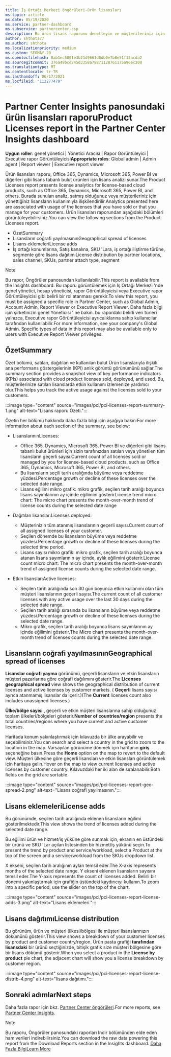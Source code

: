 ```yaml
---
title: İş Ortağı Merkezi öngörüleri-ürün lisansları
ms.topic: article
ms.date: 05/19/2020
ms.service: partner-dashboard
ms.subservice: partnercenter-csp
description: Bu ürün lisans raporunu denetleyin ve müşterileriniz için satmanız veya yönetmeniz için lisanslanan lisanslı bulut ürünleriyle nasıl geliştireceğinizi öğrenin.
author: shthota77
ms.author: shthota
ms.localizationpriority: medium
ms.custom: SEOMAY.20
ms.openlocfilehash: 8ab1ec5001e3b21d9661d0db0e7b8e51f12acda2
ms.sourcegitcommit: 376a49bcd245d3358a78871128761175a96ec200
ms.translationtype: MT
ms.contentlocale: tr-TR
ms.lasthandoff: 06/17/2021
ms.locfileid: "112277479"
---
```

# <a name="product-licenses-report-in-the-partner-center-insights-dashboard"></a><span data-ttu-id="ae507-103">Partner Center Insights panosundaki ürün lisansları raporu</span><span class="sxs-lookup"><span data-stu-id="ae507-103">Product Licenses report in the Partner Center Insights dashboard</span></span>

<span data-ttu-id="ae507-104">**Uygun roller**: genel yönetici | Yönetici Aracısı | Rapor Görüntüleyici | Executive rapor Görüntüleyicisi</span><span class="sxs-lookup"><span data-stu-id="ae507-104">**Appropriate roles**: Global admin | Admin agent | Report viewer | Executive report viewer</span></span>

<span data-ttu-id="ae507-105">Ürün lisansları raporu, Office 365, Dynamics, Microsoft 365, Power BI ve diğerleri gibi lisans tabanlı bulut ürünleri için lisans analizi sunar.</span><span class="sxs-lookup"><span data-stu-id="ae507-105">The Product Licenses report presents license analytics for license-based cloud products, such as Office 365, Dynamics, Microsoft 365, Power BI, and others.</span></span> <span data-ttu-id="ae507-106">Burada sunulan analiz, satmış olduğunuz veya müşterileriniz için yönettiğiniz lisansların kullanımıyla ilişkilendirilir.</span><span class="sxs-lookup"><span data-stu-id="ae507-106">Analytics presented here are associated with usage of the licenses that you have sold or that you manage for your customers.</span></span> <span data-ttu-id="ae507-107">Ürün lisansları raporundan aşağıdaki bölümleri görüntüleyebilirsiniz.</span><span class="sxs-lookup"><span data-stu-id="ae507-107">You can view the following sections from the Product Licenses report.</span></span>

- <span data-ttu-id="ae507-108">Özet</span><span class="sxs-lookup"><span data-stu-id="ae507-108">Summary</span></span>
- <span data-ttu-id="ae507-109">Lisansların coğrafi yayılmasının</span><span class="sxs-lookup"><span data-stu-id="ae507-109">Geographical spread of licenses</span></span>
- <span data-ttu-id="ae507-110">Lisans eklemeleri</span><span class="sxs-lookup"><span data-stu-id="ae507-110">License adds</span></span>
- <span data-ttu-id="ae507-111">İş ortağı konumlarına, Satış kanalına, SKU 'Lara, iş ortağı iliştirme türüne, segmente göre lisans dağıtımı</span><span class="sxs-lookup"><span data-stu-id="ae507-111">License distribution by partner locations, sales channel, SKUs, partner attach type, segment</span></span>

 > [!NOTE]
 > <span data-ttu-id="ae507-112">Bu rapor, Öngörüler panosundan kullanılabilir.</span><span class="sxs-lookup"><span data-stu-id="ae507-112">This report is available from the Insights dashboard.</span></span> <span data-ttu-id="ae507-113">Bu raporu görüntülemek için Iş Ortağı Merkezi 'nde genel yönetici, hesap yöneticisi, rapor Görüntüleyicisi veya Executive rapor Görüntüleyicisi gibi belirli bir rol atanması gerekir.</span><span class="sxs-lookup"><span data-stu-id="ae507-113">To view this report, you must be assigned a specific role in Partner Center, such as Global Admin, Account Admin, Report Viewer or Executive Report Viewer.</span></span> <span data-ttu-id="ae507-114">Daha fazla bilgi için şirketinizin genel Yöneticisi ' ne bakın. bu rapordaki belirli veri türleri yalnızca, Executive rapor Görüntüleyicisi ayrıcalıklarına sahip kullanıcılar tarafından kullanılabilir.</span><span class="sxs-lookup"><span data-stu-id="ae507-114">For more information, see your company's Global Admin. Specific types of data in this report may also be available only to users with Executive Report Viewer privileges.</span></span>

## <a name="summary"></a><span data-ttu-id="ae507-115">Özet</span><span class="sxs-lookup"><span data-stu-id="ae507-115">Summary</span></span>

<span data-ttu-id="ae507-116">Özet bölümü, satılan, dağıtılan ve kullanılan bulut Ürün lisanslarıyla ilişkili ana performans göstergelerinin (KPI) anlık görüntü görünümünü sağlar.</span><span class="sxs-lookup"><span data-stu-id="ae507-116">The summary section provides a snapshot view of key performance indicators (KPIs) associated with cloud product licenses sold, deployed, and used.</span></span> <span data-ttu-id="ae507-117">Bu, müşterilerinize satılan lisanslarda etkin kullanımı izlemenize yardımcı olur.</span><span class="sxs-lookup"><span data-stu-id="ae507-117">This helps you track the active usage against the licenses sold to your customers.</span></span>

:::image type="content" source="images/pci/pci-licenses-report-summary-1.png" alt-text="Lisans raporu Özeti.":::

<span data-ttu-id="ae507-119">Özetin her bölümü hakkında daha fazla bilgi için aşağıya bakın:</span><span class="sxs-lookup"><span data-stu-id="ae507-119">For more information about each section of the summary, see below:</span></span>

- <span data-ttu-id="ae507-120">Lisanslarının</span><span class="sxs-lookup"><span data-stu-id="ae507-120">Licenses:</span></span> 
  - <span data-ttu-id="ae507-121">Office 365, Dynamics, Microsoft 365, Power BI ve diğerleri gibi lisans tabanlı bulut ürünleri için sizin tarafınızdan satılan veya yönetilen tüm lisansların geçerli sayısı.</span><span class="sxs-lookup"><span data-stu-id="ae507-121">Current count of all licenses sold or managed by you for license-based cloud products, such as Office 365, Dynamics, Microsoft 365, Power BI, and others.</span></span>
  - <span data-ttu-id="ae507-122">Bu lisansların seçili tarih aralığında büyüme veya reddetme yüzdesi.</span><span class="sxs-lookup"><span data-stu-id="ae507-122">Percentage growth or decline of these licenses over the selected date range.</span></span>
  - <span data-ttu-id="ae507-123">Lisans eğilimi mikro grafik: mikro grafik, seçilen tarih aralığı boyunca lisans sayımlarının ay içinde eğilimini gösterir</span><span class="sxs-lookup"><span data-stu-id="ae507-123">License trend micro chart: The micro chart presents the month-over-month trend of license counts during the selected date range</span></span>

- <span data-ttu-id="ae507-124">Dağıtılan lisanslar:</span><span class="sxs-lookup"><span data-stu-id="ae507-124">Licenses deployed:</span></span>
  - <span data-ttu-id="ae507-125">Müşterinizin tüm atanmış lisanslarının geçerli sayısı.</span><span class="sxs-lookup"><span data-stu-id="ae507-125">Current count of all assigned licenses of your customer.</span></span>
  - <span data-ttu-id="ae507-126">Seçilen dönemde bu lisansların büyüme veya reddetme yüzdesi.</span><span class="sxs-lookup"><span data-stu-id="ae507-126">Percentage growth or decline of these licenses during the selected time period.</span></span>
  - <span data-ttu-id="ae507-127">Lisans sayısı mikro grafik: mikro grafik, seçilen tarih aralığı boyunca atanan lisans sayımlarının ay içinde, aylık eğilimini gösterir.</span><span class="sxs-lookup"><span data-stu-id="ae507-127">License count micro chart: The micro chart presents the month-over-month trend of assigned license counts during the selected date range.</span></span>

- <span data-ttu-id="ae507-128">Etkin lisanslar:</span><span class="sxs-lookup"><span data-stu-id="ae507-128">Active licenses:</span></span> 
  - <span data-ttu-id="ae507-129">Seçilen tarih aralığında son 30 gün boyunca etkin kullanımı olan tüm müşteri lisanslarının geçerli sayısı.</span><span class="sxs-lookup"><span data-stu-id="ae507-129">The current count of all customer licenses with any active usage over the last 30 days during the selected date range.</span></span>
  - <span data-ttu-id="ae507-130">Seçilen tarih aralığı sırasında bu lisansların büyüme veya reddetme yüzdesi.</span><span class="sxs-lookup"><span data-stu-id="ae507-130">Percentage growth or decline of these licenses during the selected date range.</span></span>
  - <span data-ttu-id="ae507-131">Mikro grafik, seçilen tarih aralığı boyunca lisans sayımlarının ay içinde eğilimini gösterir.</span><span class="sxs-lookup"><span data-stu-id="ae507-131">The Micro chart presents the month-over-month trend of licenses counts during the selected date range.</span></span>

## <a name="geographical-spread-of-licenses"></a><span data-ttu-id="ae507-132">Lisansların coğrafi yayılmasının</span><span class="sxs-lookup"><span data-stu-id="ae507-132">Geographical spread of licenses</span></span>

<span data-ttu-id="ae507-133">**Lisanslar coğrafi yayma** görünümü, geçerli lisansların ve etkin lisansların müşteri pazarlarına göre coğrafi dağılımını gösterir.</span><span class="sxs-lookup"><span data-stu-id="ae507-133">The **Licenses geographical spread** view shows the geographical distribution of current licenses and active licenses by customer markets.</span></span> <span data-ttu-id="ae507-134">( **Geçerli** lisans sayısı ayrıca atanmamış lisanslar da içerir.)</span><span class="sxs-lookup"><span data-stu-id="ae507-134">(The **Current** licenses count also includes unassigned licenses.)</span></span>

<span data-ttu-id="ae507-135">**Ülke/bölge sayısı** , geçerli ve etkin müşteri lisanslarına sahip olduğunuz toplam ülkeleri/bölgeleri gösterir.</span><span class="sxs-lookup"><span data-stu-id="ae507-135">**Number of countries/region** presents the total countries/regions where you have current and active customer licenses.</span></span>

<span data-ttu-id="ae507-136">Haritada konum yakınlaştırmak için kılavuzda bir ülke arayabilir ve seçebilirsiniz.</span><span class="sxs-lookup"><span data-stu-id="ae507-136">You can search and select a country in the grid to zoom to the location in the map.</span></span> <span data-ttu-id="ae507-137">Varsayılan görünüme dönmek için haritanın **giriş** seçeneğine basın.</span><span class="sxs-lookup"><span data-stu-id="ae507-137">Press the **Home** option on the map to revert to the default view.</span></span> <span data-ttu-id="ae507-138">Müşteri ülkesine göre geçerli lisansları ve etkin lisansları görüntülemek için haritaya gelin.</span><span class="sxs-lookup"><span data-stu-id="ae507-138">Hover on the map to view current licenses and active licenses by customer country.</span></span> <span data-ttu-id="ae507-139">Kılavuzdaki her iki alan de sıralanabilir.</span><span class="sxs-lookup"><span data-stu-id="ae507-139">Both fields on the grid are sortable.</span></span>

:::image type="content" source="images/pci/pci-licenses-report-geo-spread-2.png" alt-text="Lisans coğrafi yayılmasının.":::

## <a name="license-adds"></a><span data-ttu-id="ae507-141">Lisans eklemeleri</span><span class="sxs-lookup"><span data-stu-id="ae507-141">License adds</span></span>

<span data-ttu-id="ae507-142">Bu görünümde, seçilen tarih aralığında eklenen lisansların eğilimi gösterilmektedir.</span><span class="sxs-lookup"><span data-stu-id="ae507-142">This view shows the trend of licenses added during the selected date range.</span></span> 

<span data-ttu-id="ae507-143">Bu eğilimi ürün ve hizmet/iş yüküne göre sunmak için, ekranın en üstündeki bir ürünü ve SKU 'Lar açılan listesinden bir hizmet/iş yükünü seçin.</span><span class="sxs-lookup"><span data-stu-id="ae507-143">To present the trend by product and service/workload, select a Product at the top of the screen and a service/workload from the SKUs dropdown list.</span></span>

<span data-ttu-id="ae507-144">X ekseni, seçilen tarih aralığının ayları temsil eder.</span><span class="sxs-lookup"><span data-stu-id="ae507-144">The X-axis represents months of the selected date range.</span></span> <span data-ttu-id="ae507-145">Y ekseni eklenen lisansların sayısını temsil eder.</span><span class="sxs-lookup"><span data-stu-id="ae507-145">The Y-axis represents the count of licenses added.</span></span> <span data-ttu-id="ae507-146">Belirli bir dönemi yakınlaştırmak için grafiğin üstündeki kaydırıcıyı kullanın.</span><span class="sxs-lookup"><span data-stu-id="ae507-146">To zoom into a specific period, use the slider on the top of the chart.</span></span>

:::image type="content" source="images/pci/pci-licenses-report-license-adds-3.png" alt-text="Lisans eklemeleri.":::

## <a name="license-distribution"></a><span data-ttu-id="ae507-148">Lisans dağıtımı</span><span class="sxs-lookup"><span data-stu-id="ae507-148">License distribution</span></span>

<span data-ttu-id="ae507-149">Bu görünüm, ürün ve müşteri ülkesi/bölgesi ile müşteri lisanslarınızın dökümünü gösterir.</span><span class="sxs-lookup"><span data-stu-id="ae507-149">This view shows a breakdown of your customer licenses by product and customer country/region.</span></span> <span data-ttu-id="ae507-150">Ürün pasta grafiği **tarafından lisansdaki** bir ürünü seçtiğinizde, bitişik grafik size müşteri bölgesine göre bir lisans dökümü gösterir.</span><span class="sxs-lookup"><span data-stu-id="ae507-150">When you select a product in the **License by product** pie chart, the adjacent chart will show you a license breakdown by customer region.</span></span>

:::image type="content" source="images/pci/pci-licenses-report-license-distrib-4.png" alt-text="lisans dağıtımı.":::

## <a name="next-steps"></a><span data-ttu-id="ae507-152">Sonraki adımlar</span><span class="sxs-lookup"><span data-stu-id="ae507-152">Next steps</span></span>

<span data-ttu-id="ae507-153">Daha fazla rapor için bkz. [Partner Center öngörüleri](partner-center-insights.md).</span><span class="sxs-lookup"><span data-stu-id="ae507-153">For more reports, see [Partner Center Insights](partner-center-insights.md).</span></span>

>[!NOTE] 
> <span data-ttu-id="ae507-154">Bu raporu, Öngörüler panosundaki raporları Indir bölümünden elde eden ham verileri indirebilirsiniz.</span><span class="sxs-lookup"><span data-stu-id="ae507-154">You can download the raw data powering this report from the Download Reports section in the Insights dashboard.</span></span> [<span data-ttu-id="ae507-155">Daha Fazla Bilgi</span><span class="sxs-lookup"><span data-stu-id="ae507-155">Learn More</span></span>](pci-download-reports.md)
